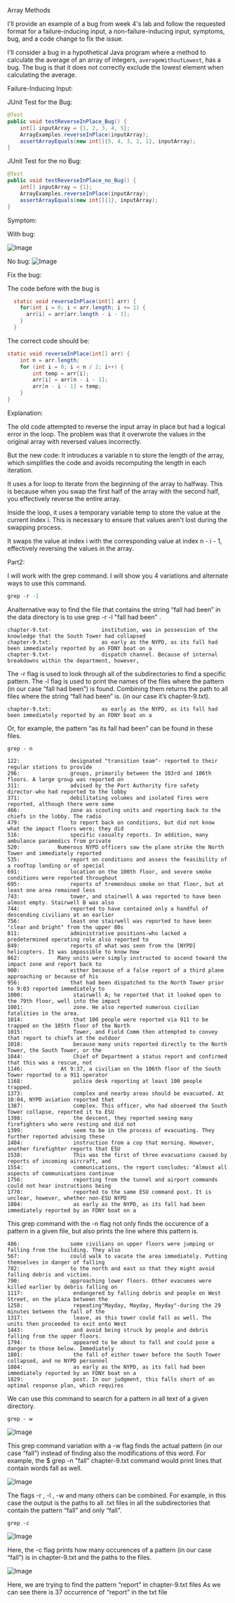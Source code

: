 Array Methods

I'll provide an example of a bug from week 4's lab and follow the requested format for a failure-inducing input, a non-failure-inducing input, symptoms, bug, and a code change to fix the issue. 

I'll consider a bug in a hypothetical Java program where a method to calculate the average of an array of integers, `averageWithoutLowest`, has a bug. The bug is that it does not correctly exclude the lowest element when calculating the average.

Failure-Inducing Input:

JUnit Test for the Bug:
```java
@Test
public void testReverseInPlace_Bug() {
    int[] inputArray = {1, 2, 3, 4, 5};
    ArrayExamples.reverseInPlace(inputArray);
    assertArrayEquals(new int[]{5, 4, 3, 2, 1}, inputArray);
}
```

JUnit Test for the no Bug:
```java
@Test
public void testReverseInPlace_no_Bug() {
    int[] inputArray = {1};
    ArrayExamples.reverseInPlace(inputArray);
    assertArrayEquals(new int[]{1}, inputArray);
}
```
Symptom:

With bug:

![Image](bug2.png)

No bug:
![Image](bug.png)

Fix the bug:

The code before with the bug is 

```java
  static void reverseInPlace(int[] arr) {
    for(int i = 0; i < arr.length; i += 1) {
      arr[i] = arr[arr.length - i - 1];
    }
  }
```

The correct code should be:
```java
static void reverseInPlace(int[] arr) {
    int n = arr.length;
    for (int i = 0; i < n / 2; i++) {
        int temp = arr[i];
        arr[i] = arr[n - i - 1];
        arr[n - i - 1] = temp;
    }
}
```

Explanation:

The old code attempted to reverse the input array in place but had a logical error in the loop. The problem was that it overwrote the values in the original array with reversed values incorrectly.

But the new code:
It introduces a variable n to store the length of the array, which simplifies the code and avoids recomputing the length in each iteration.

It uses a for loop to iterate from the beginning of the array to halfway. This is because when you swap the first half of the array with the second half, you effectively reverse the entire array.

Inside the loop, it uses a temporary variable temp to store the value at the current index i. This is necessary to ensure that values aren't lost during the swapping process.

It swaps the value at index i with the corresponding value at index n - i - 1, effectively reversing the values in the array.



Part2:

I will work with the grep command. I will show you 4 variations and alternate ways to use this command.
```java
grep -r -1
```

Analternative way to find the file that contains the string “fall had been” in the data directory is to use grep -r -l "fall had been" .

```
chapter-9.txt-                institution, was in possession of the knowledge that the South Tower had collapsed
chapter-9.txt:                as early as the NYPD, as its fall had been immediately reported by an FDNY boat on a
chapter-9.txt-                dispatch channel. Because of internal breakdowns within the department, however,
```

The -r flag is used to look through all of the subdirectories to find a specific pattern. The -l flag is used to print the names of the files
where the pattern (in our case “fall had been”) is found. Combining them returns the path to all files where the string “fall had been” is. (in our
case it’s chapter-9.txt).

```
chapter-9.txt:                as early as the NYPD, as its fall had been immediately reported by an FDNY boat on a
```
Or, for example, the pattern “as its fall had been” can be found in these files.

```
grep - n
```

```
122:                designated "transition team"- reported to their regular stations to provide
296:                groups, primarily between the 103rd and 106th floors. A large group was reported on
311:                advised by the Port Authority fire safety director-who had reported to the lobby
371:                debilitating volumes and isolated fires were reported, although there were some
466:                zone as scouting units and reporting back to the chiefs in the lobby. The radio
479:                to report back on conditions, but did not know what the impact floors were; they did
516:                specific casualty reports. In addition, many ambulance paramedics from private
520:            Numerous NYPD officers saw the plane strike the North Tower and immediately reported
535:                report on conditions and assess the feasibility of a rooftop landing or of special
691:                location on the 100th floor, and severe smoke conditions were reported throughout
695:                reports of tremendous smoke on that floor, but at least one area remained less
743:                tower, and stairwell A was reported to have been almost empty. Stairwell B was also
744:                reported to have contained only a handful of descending civilians at an earlier
756:                least one stairwell was reported to have been "clear and bright" from the upper 80s
811:                administrative positions-who lacked a predetermined operating role also reported to
849:                reports of what was seen from the [NYPD] helicopters. It was impossible to know how
862:            Many units were simply instructed to ascend toward the impact zone and report back to
900:                either because of a false report of a third plane approaching or because of his
956:                that had been dispatched to the North Tower prior to 9:03 reported immediately to
1000:                stairwell A; he reported that it looked open to the 79th floor, well into the impact
1001:                zone. He also reported numerous civilian fatalities in the area.
1014:                that 100 people were reported via 911 to be trapped on the 105th floor of the North
1015:                Tower, and Field Comm then attempted to convey that report to chiefs at the outdoor
1018:                because many units reported directly to the North Tower, the South Tower, or the
1044:                Chief of Department a status report and confirmed that this was a rescue, not
1146:            At 9:37, a civilian on the 106th floor of the South Tower reported to a 911 operator
1168:                police desk reporting at least 100 people trapped.
1373:                complex and nearby areas should be evacuated. At 10:04, NYPD aviation reported that
1387:                complex. This officer, who had observed the South Tower collapse, reported it to ESU
1398:                the descent, they reported seeing many firefighters who were resting and did not
1399:                seem to be in the process of evacuating. They further reported advising these
1404:                instruction from a cop that morning. However, another firefighter reports that ESU
1538:                This was the first of three evacuations caused by reports of incoming aircraft, and
1554:                communications, the report concludes: "Almost all aspects of communications continue
1756:                reporting from the tunnel and airport commands could not hear instructions being
1770:                reported to the same ESU command post. It is unclear, however, whether non-ESU NYPD
1804:                as early as the NYPD, as its fall had been immediately reported by an FDNY boat on a
```


This grep command with the -n flag not only finds the occurence of a pattern in a given file, but also prints the line where this pattern is.


```
486:                some civilians on upper floors were jumping or falling from the building. They also
567:                could walk to vacate the area immediately. Putting themselves in danger of falling
782:                to the north and east so that they might avoid falling debris and victims.
790:                approaching lower floors. Other evacuees were killed earlier by debris falling on
1117:                endangered by falling debris and people on West Street, on the plaza between the
1258:                repeating"Mayday, Mayday, Mayday"-during the 29 minutes between the fall of the
1317:                leave, as this tower could fall as well. The units then proceeded to exit onto West
1443:                and avoid being struck by people and debris falling from the upper floors.
1794:                appeared to be about to fall and could pose a danger to those below. Immediately
1801:                the fall of either tower before the South Tower collapsed, and no NYPD personnel
1804:                as early as the NYPD, as its fall had been immediately reported by an FDNY boat on a
1829:                post. In our judgment, this falls short of an optimal response plan, which requires
```


We can use this command to search for a pattern in all text of a given directory.

```
grep - w
```

![Image](grep-w1.png)


This grep command variation with a -w flag finds the actual pattern (in our case “fall”) instead of finding also the modifications of this
word. For example, the $ grep -n "fall" chapter-9.txt command would print lines that contain words fall as well.


![Image](grep-w2.png)


The flags -r , -l , -w and many others can be combined. For example, in this case the output is the paths to all .txt files in all the
subdirectories that contain the pattern “fall” and only “fall”.

```
grep -c 
```

![Image](grep-c1.png)


Here, the -c flag prints how many occurences of a pattern (in our case “fall”) is in chapter-9.txt and the paths to the files. 

![Image](grep-c2.png)

Here, we are trying to find the pattern “report” in chapter-9.txt files As we can see there is 37
occurrence of “report” in the txt file
